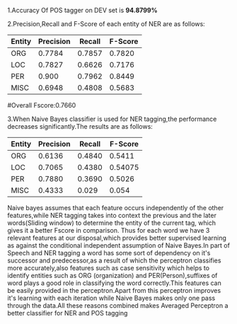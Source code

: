 1.Accuracy Of POS tagger on DEV set is **94.8799%**

2.Precision,Recall and F-Score of each entity of NER are as follows:

Entity | Precision | Recall | F-Score
-------|-----------|--------|------------------
ORG  | 0.7784	   | 0.7857	| 0.7820
LOC  | 0.7827	   | 0.6626 | 0.7176
PER  | 0.900    | 0.7962 | 0.8449
MISC | 0.6948    | 0.4808 | 0.5683

#Overall Fscore:0.7660

3.When Naive Bayes classifier is used for NER tagging,the performance decreases significantly.The results are as follows:

Entity | Precision | Recall | F-Score
-------|-----------|--------|------------------
ORG  | 0.6136	| 0.4840	| 0.5411
LOC  | 0.7065| 0.4380 | 0.54075
PER  | 0.7880    | 0.3690 | 0.5026
MISC | 0.4333    | 0.029 | 0.054


Naive bayes assumes that each feature occurs independently of the other features,while NER tagging takes into context the previous and the later words(Sliding window) to determine the entity of the current tag, which gives it a better Fscore in comparison.
Thus for each word we have 3 relevant features at our disposal,which provides better supervised learning as against the conditional independent assumption of Naive Bayes.In part of Speech and NER tagging a word has some sort of dependency on it's successor and 
predecessor,as a result of which the perceptron classifies more accurately,also features such as case sensitivity which helps to identify entities such as ORG (organization) and PER(Person),suffixes of word plays a good role in classifying the word correctly.This features
can be easily provided in the perceptron.Apart from this perceptron improves it's learning with each iteration while Naive Bayes makes only one pass through the data.All these reasons combined makes Averaged 
Perceptron a better classifier for NER and POS tagging